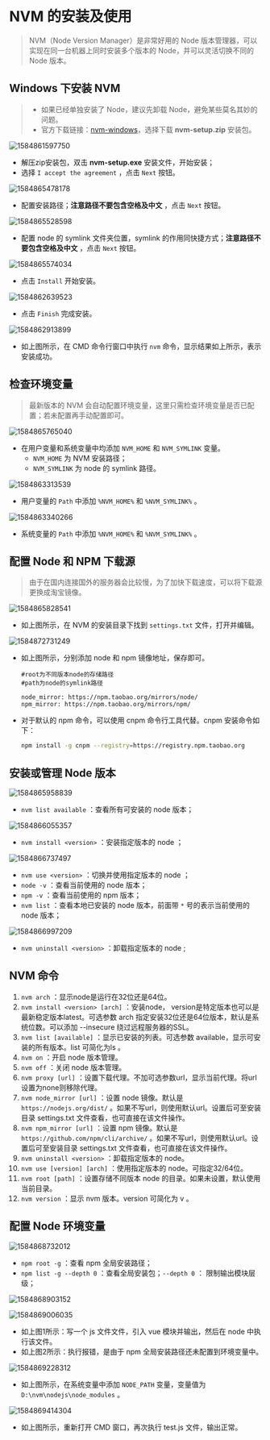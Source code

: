 # NVM 的安装及使用

> NVM（Node Version Manager）是非常好用的 Node 版本管理器，可以实现在同一台机器上同时安装多个版本的 Node，并可以灵活切换不同的 Node 版本。



## Windows 下安装 NVM

> - 如果已经单独安装了 Node，建议先卸载 Node，避免某些莫名其妙的问题。
> - 官方下载链接：[nvm-windows]( https://github.com/coreybutler/nvm-windows/releases )，选择下载 **nvm-setup.zip** 安装包。

![1584861597750](images/1584861597750.png)

- 解压zip安装包，双击 **nvm-setup.exe** 安装文件，开始安装；
- 选择 `I accept the agreement` ，点击 `Next` 按钮。

![1584865478178](images/1584865478178.png)

- 配置安装路径；**注意路径不要包含空格及中文** ，点击 `Next` 按钮。

![1584865528598](images/1584865528598.png)

- 配置 node 的 symlink 文件夹位置，symlink 的作用同快捷方式；**注意路径不要包含空格及中文** ，点击 `Next` 按钮。

![1584865574034](images/1584865574034.png)

- 点击 `Install` 开始安装。

![1584862639523](images/1584862639523.png)

- 点击 `Finish` 完成安装。

![1584862913899](images/1584862913899.png)

- 如上图所示，在 CMD 命令行窗口中执行 `nvm` 命令，显示结果如上所示，表示安装成功。



## 检查环境变量

> 最新版本的 NVM 会自动配置环境变量，这里只需检查环境变量是否已配置；若未配置再手动配置即可。

![1584865765040](images/1584865765040.png)

- 在用户变量和系统变量中均添加 `NVM_HOME` 和 `NVM_SYMLINK` 变量。
  - `NVM_HOME` 为 NVM 安装路径；
  - `NVM_SYMLINK` 为 node 的 symlink 路径。

![1584863313539](images/1584863313539.png)

- 用户变量的 `Path` 中添加 `%NVM_HOME%` 和 `%NVM_SYMLINK%` 。

![1584863340266](images/1584863340266.png)

- 系统变量的 `Path` 中添加 `%NVM_HOME%` 和 `%NVM_SYMLINK%` 。



## 配置 Node 和 NPM 下载源

> 由于在国内连接国外的服务器会比较慢，为了加快下载速度，可以将下载源更换成淘宝镜像。

![1584865828541](images/1584865828541.png)

- 如上图所示，在 NVM 的安装目录下找到 `settings.txt` 文件，打开并编辑。

![1584872731249](images/1584872731249.png)

- 如上图所示，分别添加 node 和 npm 镜像地址，保存即可。

  ```properties
  #root为不同版本node的存储路径
  #path为node的symlink路径
  
  node_mirror: https://npm.taobao.org/mirrors/node/
  npm_mirror: https://npm.taobao.org/mirrors/npm/
  ```

- 对于默认的 npm 命令，可以使用 cnpm 命令行工具代替。cnpm 安装命令如下：

  ```bash
  npm install -g cnpm --registry=https://registry.npm.taobao.org
  ```



## 安装或管理 Node 版本

![1584865958839](images/1584865958839.png)

- `nvm list available` ：查看所有可安装的 node 版本；

![1584866055357](images/1584866055357.png)

- `nvm install <version>` ：安装指定版本的 node ；

![1584866737497](images/1584866737497.png)

- `nvm use <version>` ：切换并使用指定版本的 node ；
- `node -v` ：查看当前使用的 node 版本；
- `npm -v` ：查看当前使用的 npm 版本；
- `nvm list` ：查看本地已安装的 node 版本，前面带 `*` 号的表示当前使用的 node 版本；

![1584866997209](images/1584866997209.png)

- `nvm uninstall <version>` ：卸载指定版本的 node ;



## NVM 命令

1. `nvm arch` ：显示node是运行在32位还是64位。
2. `nvm install <version> [arch]` ：安装node， version是特定版本也可以是最新稳定版本latest。可选参数 arch 指定安装32位还是64位版本，默认是系统位数。可以添加 --insecure 绕过远程服务器的SSL。
3. `nvm list [available]` ：显示已安装的列表。可选参数 available，显示可安装的所有版本。list 可简化为ls 。
4. `nvm on` ：开启 node 版本管理。
5. `nvm off` ：关闭 node 版本管理。
6. `nvm proxy [url]` ：设置下载代理。不加可选参数url，显示当前代理。将url设置为none则移除代理。
7. `nvm node_mirror [url]` ：设置 node 镜像。默认是 `https://nodejs.org/dist/` 。如果不写url，则使用默认url。设置后可至安装目录 settings.txt 文件查看，也可直接在该文件操作。
8. `nvm npm_mirror [url]` ：设置 npm 镜像。默认是 `https://github.com/npm/cli/archive/` 。如果不写url，则使用默认url。设置后可至安装目录 settings.txt 文件查看，也可直接在该文件操作。
9. `nvm uninstall <version>` ：卸载指定版本的 node。
10. `nvm use [version] [arch]` ：使用指定版本的 node。可指定32/64位。
11. `nvm root [path]` ：设置存储不同版本 node 的目录。如果未设置，默认使用当前目录。
12. `nvm version` ：显示 nvm 版本。version 可简化为 v 。



## 配置 Node 环境变量

![1584868732012](images/1584868732012.png)

- `npm root -g` ：查看 npm 全局安装路径；
- `npm list -g --depth 0` ：查看全局安装包；`--depth 0` ： 限制输出模块层级；

![1584868903152](images/1584868903152.png)

![1584869006035](images/1584869006035.png)

- 如上图1所示：写一个 js 文件文件，引入 vue 模块并输出，然后在 node 中执行该文件。
- 如上图2所示：执行报错，是由于 npm 全局安装路径还未配置到环境变量中。

![1584869228312](images/1584869228312.png)

- 如上图所示，在系统变量中添加 `NODE_PATH` 变量，变量值为 `D:\nvm\nodejs\node_modules` 。

![1584869414304](images/1584869414304.png)

- 如上图所示，重新打开 CMD 窗口，再次执行 test.js 文件，输出正常。